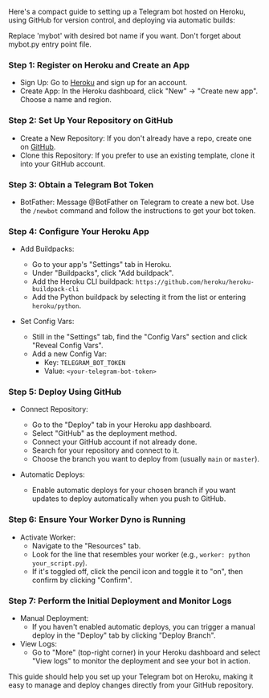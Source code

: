 Here's a compact guide to setting up a Telegram bot hosted on Heroku, using GitHub for version control, and deploying via automatic builds:

Replace 'mybot' with desired bot name if you want. Don't forget about mybot.py entry point file.

### Step 1: Register on Heroku and Create an App

-   Sign Up: Go to [Heroku](https://heroku.com/) and sign up for an account.
-   Create App: In the Heroku dashboard, click "New" -> "Create new app". Choose a name and region.

### Step 2: Set Up Your Repository on GitHub

-   Create a New Repository: If you don't already have a repo, create one on [GitHub](https://github.com/).
-   Clone this Repository: If you prefer to use an existing template, clone it into your GitHub account.

### Step 3: Obtain a Telegram Bot Token

-   BotFather: Message @BotFather on Telegram to create a new bot. Use the `/newbot` command and follow the instructions to get your bot token.

### Step 4: Configure Your Heroku App

-   Add Buildpacks:

    -   Go to your app's "Settings" tab in Heroku.
    -   Under "Buildpacks", click "Add buildpack".
    -   Add the Heroku CLI buildpack: `https://github.com/heroku/heroku-buildpack-cli`
    -   Add the Python buildpack by selecting it from the list or entering `heroku/python`.
-   Set Config Vars:

    -   Still in the "Settings" tab, find the "Config Vars" section and click "Reveal Config Vars".
    -   Add a new Config Var:
        -   Key: `TELEGRAM_BOT_TOKEN`
        -   Value: `<your-telegram-bot-token>`

### Step 5: Deploy Using GitHub

-   Connect Repository:

    -   Go to the "Deploy" tab in your Heroku app dashboard.
    -   Select "GitHub" as the deployment method.
    -   Connect your GitHub account if not already done.
    -   Search for your repository and connect to it.
    -   Choose the branch you want to deploy from (usually `main` or `master`).
-   Automatic Deploys:

    -   Enable automatic deploys for your chosen branch if you want updates to deploy automatically when you push to GitHub.

### Step 6: Ensure Your Worker Dyno is Running

-   Activate Worker:
    -   Navigate to the "Resources" tab.
    -   Look for the line that resembles your worker (e.g., `worker: python your_script.py`).
    -   If it's toggled off, click the pencil icon and toggle it to "on", then confirm by clicking "Confirm".

### Step 7: Perform the Initial Deployment and Monitor Logs

-   Manual Deployment:
    -   If you haven't enabled automatic deploys, you can trigger a manual deploy in the "Deploy" tab by clicking "Deploy Branch".
-   View Logs:
    -   Go to "More" (top-right corner) in your Heroku dashboard and select "View logs" to monitor the deployment and see your bot in action.

This guide should help you set up your Telegram bot on Heroku, making it easy to manage and deploy changes directly from your GitHub repository.
